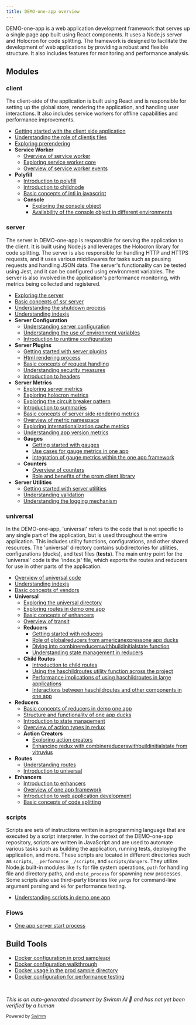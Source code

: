 ```yaml
---
title: DEMO-one-app overview
---
```

DEMO-one-app is a web application development framework that serves up a single page app built using React components. It uses a Node.js server and Holocron for code splitting. The framework is designed to facilitate the development of web applications by providing a robust and flexible structure. It also includes features for monitoring and performance analysis.

## Modules

### client

The client-side of the application is built using React and is responsible for setting up the global store, rendering the application, and handling user interactions. It also includes service workers for offline capabilities and performance improvements.

- <SwmLink doc-title="Getting started with the client side application">[Getting started with the client side application](.swm/getting-started-with-the-client-side-application.6jeqbqoy.sw.md)</SwmLink>
- <SwmLink doc-title="Understanding the role of clientjs files">[Understanding the role of clientjs files](.swm/understanding-the-role-of-clientjs-files.f078rofr.sw.md)</SwmLink>
- <SwmLink doc-title="Exploring prerendering">[Exploring prerendering](.swm/exploring-prerendering.rd9bc6ri.sw.md)</SwmLink>
- **Service Worker**
  - <SwmLink doc-title="Overview of service worker">[Overview of service worker](.swm/overview-of-service-worker.eteomf4f.sw.md)</SwmLink>
  - <SwmLink doc-title="Exploring service worker core">[Exploring service worker core](.swm/exploring-service-worker-core.o8jnmaxg.sw.md)</SwmLink>
  - <SwmLink doc-title="Overview of service worker events">[Overview of service worker events](.swm/overview-of-service-worker-events.dlws8bwf.sw.md)</SwmLink>
- **Polyfill**
  - <SwmLink doc-title="Introduction to polyfill">[Introduction to polyfill](.swm/introduction-to-polyfill.k35un4ru.sw.md)</SwmLink>
  - <SwmLink doc-title="Introduction to childnode">[Introduction to childnode](.swm/introduction-to-childnode.iw7l5x6c.sw.md)</SwmLink>
  - <SwmLink doc-title="Basic concepts of intl in javascript">[Basic concepts of intl in javascript](.swm/basic-concepts-of-intl-in-javascript.1bsnluw9.sw.md)</SwmLink>
  - **Console**
    - <SwmLink doc-title="Exploring the console object">[Exploring the console object](.swm/exploring-the-console-object.o0drkgso.sw.md)</SwmLink>
    - <SwmLink doc-title="Availability of the console object in different environments">[Availability of the console object in different environments](.swm/availability-of-the-console-object-in-different-environments.z1bwz19j.sw.md)</SwmLink>

### server

The server in DEMO-one-app is responsible for serving the application to the client. It is built using Node.js and leverages the Holocron library for code splitting. The server is also responsible for handling HTTP and HTTPS requests, and it uses various middlewares for tasks such as pausing requests and handling JSON data. The server's functionality can be tested using Jest, and it can be configured using environment variables. The server is also involved in the application's performance monitoring, with metrics being collected and registered.

- <SwmLink doc-title="Exploring the server">[Exploring the server](.swm/exploring-the-server.rm8ujnoz.sw.md)</SwmLink>
- <SwmLink doc-title="Basic concepts of ssr server">[Basic concepts of ssr server](.swm/basic-concepts-of-ssr-server.ajx1p1q2.sw.md)</SwmLink>
- <SwmLink doc-title="Understanding the shutdown process">[Understanding the shutdown process](.swm/understanding-the-shutdown-process.l5x85ozh.sw.md)</SwmLink>
- <SwmLink doc-title="Understanding indexjs">[Understanding indexjs](.swm/understanding-indexjs.hqfkxywk.sw.md)</SwmLink>
- **Server Configuration**
  - <SwmLink doc-title="Understanding server configuration">[Understanding server configuration](.swm/understanding-server-configuration.414x8lkc.sw.md)</SwmLink>
  - <SwmLink doc-title="Understanding the use of environment variables">[Understanding the use of environment variables](.swm/understanding-the-use-of-environment-variables.2vvl0ekr.sw.md)</SwmLink>
  - <SwmLink doc-title="Introduction to runtime configuration">[Introduction to runtime configuration](.swm/introduction-to-runtime-configuration.jpf30w0i.sw.md)</SwmLink>
- **Server Plugins**
  - <SwmLink doc-title="Getting started with server plugins">[Getting started with server plugins](.swm/getting-started-with-server-plugins.0fu76esv.sw.md)</SwmLink>
  - <SwmLink doc-title="Html rendering process">[Html rendering process](.swm/html-rendering-process.fraz2ddb.sw.md)</SwmLink>
  - <SwmLink doc-title="Basic concepts of request handling">[Basic concepts of request handling](.swm/basic-concepts-of-request-handling.kzbujt8o.sw.md)</SwmLink>
  - <SwmLink doc-title="Understanding security measures">[Understanding security measures](.swm/understanding-security-measures.9708f6az.sw.md)</SwmLink>
  - <SwmLink doc-title="Introduction to headers">[Introduction to headers](.swm/introduction-to-headers.rhi5ae0y.sw.md)</SwmLink>
- **Server Metrics**
  - <SwmLink doc-title="Exploring server metrics">[Exploring server metrics](.swm/exploring-server-metrics.a839g4ox.sw.md)</SwmLink>
  - <SwmLink doc-title="Exploring holocron metrics">[Exploring holocron metrics](.swm/exploring-holocron-metrics.m6eck0rc.sw.md)</SwmLink>
  - <SwmLink doc-title="Exploring the circuit breaker pattern">[Exploring the circuit breaker pattern](.swm/exploring-the-circuit-breaker-pattern.5vvcqi5m.sw.md)</SwmLink>
  - <SwmLink doc-title="Introduction to summaries">[Introduction to summaries](.swm/introduction-to-summaries.hvznziyd.sw.md)</SwmLink>
  - <SwmLink doc-title="Basic concepts of server side rendering metrics">[Basic concepts of server side rendering metrics](.swm/basic-concepts-of-server-side-rendering-metrics.ijegjrz6.sw.md)</SwmLink>
  - <SwmLink doc-title="Overview of metric namespace">[Overview of metric namespace](.swm/overview-of-metric-namespace.tq4iwaep.sw.md)</SwmLink>
  - <SwmLink doc-title="Exploring internationalization cache metrics">[Exploring internationalization cache metrics](.swm/exploring-internationalization-cache-metrics.6eae2eaq.sw.md)</SwmLink>
  - <SwmLink doc-title="Understanding app version metrics">[Understanding app version metrics](.swm/understanding-app-version-metrics.cyteswx3.sw.md)</SwmLink>
  - **Gauges**
    - <SwmLink doc-title="Getting started with gauges">[Getting started with gauges](.swm/getting-started-with-gauges.8gsd52hu.sw.md)</SwmLink>
    - <SwmLink doc-title="Use cases for gauge metrics in one app">[Use cases for gauge metrics in one app](.swm/use-cases-for-gauge-metrics-in-one-app.7jnlpdcn.sw.md)</SwmLink>
    - <SwmLink doc-title="Integration of gauge metrics within the one app framework">[Integration of gauge metrics within the one app framework](.swm/integration-of-gauge-metrics-within-the-one-app-framework.3wdtx9iy.sw.md)</SwmLink>
  - **Counters**
    - <SwmLink doc-title="Overview of counters">[Overview of counters](.swm/overview-of-counters.x3d3o2ex.sw.md)</SwmLink>
    - <SwmLink doc-title="Role and benefits of the prom client library">[Role and benefits of the prom client library](.swm/role-and-benefits-of-the-prom-client-library.a202njzt.sw.md)</SwmLink>
- **Server Utilities**
  - <SwmLink doc-title="Getting started with server utilities">[Getting started with server utilities](.swm/getting-started-with-server-utilities.24t0iici.sw.md)</SwmLink>
  - <SwmLink doc-title="Understanding validation">[Understanding validation](.swm/understanding-validation.1270z8kb.sw.md)</SwmLink>
  - <SwmLink doc-title="Understanding the logging mechanism">[Understanding the logging mechanism](.swm/understanding-the-logging-mechanism.b9phxisx.sw.md)</SwmLink>

### universal

In the DEMO-one-app, 'universal' refers to the code that is not specific to any single part of the application, but is used throughout the entire application. This includes utility functions, configurations, and other shared resources. The 'universal' directory contains subdirectories for utilities, configurations (ducks), and test files (**tests**). The main entry point for the 'universal' code is the 'index.js' file, which exports the routes and reducers for use in other parts of the application.

- <SwmLink doc-title="Overview of universal code">[Overview of universal code](.swm/overview-of-universal-code.ymfsd1a1.sw.md)</SwmLink>
- <SwmLink doc-title="Understanding indexjs">[Understanding indexjs](.swm/understanding-indexjs.ejupiypt.sw.md)</SwmLink>
- <SwmLink doc-title="Basic concepts of vendors">[Basic concepts of vendors](.swm/basic-concepts-of-vendors.7x35m67e.sw.md)</SwmLink>
- **Universal**
  - <SwmLink doc-title="Exploring the universal directory">[Exploring the universal directory](.swm/exploring-the-universal-directory.yku0g3fo.sw.md)</SwmLink>
  - <SwmLink doc-title="Exploring routes in demo one app">[Exploring routes in demo one app](.swm/exploring-routes-in-demo-one-app.nlo31ff2.sw.md)</SwmLink>
  - <SwmLink doc-title="Basic concepts of enhancers">[Basic concepts of enhancers](.swm/basic-concepts-of-enhancers.nhud75ki.sw.md)</SwmLink>
  - <SwmLink doc-title="Overview of transit">[Overview of transit](.swm/overview-of-transit.hqd2jtgd.sw.md)</SwmLink>
  - **Reducers**
    - <SwmLink doc-title="Getting started with reducers">[Getting started with reducers](.swm/getting-started-with-reducers.d76h9sff.sw.md)</SwmLink>
    - <SwmLink doc-title="Role of globalreducers from americanexpressone app ducks">[Role of globalreducers from americanexpressone app ducks](.swm/role-of-globalreducers-from-americanexpressone-app-ducks.0ytwqj1z.sw.md)</SwmLink>
    - <SwmLink doc-title="Diving into combinereducerswithbuildinitialstate function">[Diving into combinereducerswithbuildinitialstate function](.swm/diving-into-combinereducerswithbuildinitialstate-function.i0ch3yyc.sw.md)</SwmLink>
    - <SwmLink doc-title="Understanding state management in reducers">[Understanding state management in reducers](.swm/understanding-state-management-in-reducers.djctw7bv.sw.md)</SwmLink>
  - **Child Routes**
    - <SwmLink doc-title="Introduction to child routes">[Introduction to child routes](.swm/introduction-to-child-routes.l1tvjqw8.sw.md)</SwmLink>
    - <SwmLink doc-title="Using the haschildroutes utility function across the project">[Using the haschildroutes utility function across the project](.swm/using-the-haschildroutes-utility-function-across-the-project.m66uieje.sw.md)</SwmLink>
    - <SwmLink doc-title="Performance implications of using haschildroutes in large applications">[Performance implications of using haschildroutes in large applications](.swm/performance-implications-of-using-haschildroutes-in-large-applications.b9yage6t.sw.md)</SwmLink>
    - <SwmLink doc-title="Interactions between haschildroutes and other components in one app">[Interactions between haschildroutes and other components in one app](.swm/interactions-between-haschildroutes-and-other-components-in-one-app.x3sqjwnr.sw.md)</SwmLink>
- **Reducers**
  - <SwmLink doc-title="Basic concepts of reducers in demo one app">[Basic concepts of reducers in demo one app](.swm/basic-concepts-of-reducers-in-demo-one-app.xqtkiphl.sw.md)</SwmLink>
  - <SwmLink doc-title="Structure and functionality of one app ducks">[Structure and functionality of one app ducks](.swm/structure-and-functionality-of-one-app-ducks.ghgkbgjq.sw.md)</SwmLink>
  - <SwmLink doc-title="Introduction to state management">[Introduction to state management](.swm/introduction-to-state-management.rmkik8qi.sw.md)</SwmLink>
  - <SwmLink doc-title="Overview of action types in redux">[Overview of action types in redux](.swm/overview-of-action-types-in-redux.lsbs72mg.sw.md)</SwmLink>
  - **Action Creators**
    - <SwmLink doc-title="Exploring action creators">[Exploring action creators](.swm/exploring-action-creators.tlsekwek.sw.md)</SwmLink>
    - <SwmLink doc-title="Enhancing redux with combinereducerswithbuildinitialstate from vitruvius">[Enhancing redux with combinereducerswithbuildinitialstate from vitruvius](.swm/enhancing-redux-with-combinereducerswithbuildinitialstate-from-vitruvius.e8ovsc7z.sw.md)</SwmLink>
- **Routes**
  - <SwmLink doc-title="Understanding routes">[Understanding routes](.swm/understanding-routes.1rzbucbx.sw.md)</SwmLink>
  - <SwmLink doc-title="Introduction to universal">[Introduction to universal](.swm/introduction-to-universal.o2za8msl.sw.md)</SwmLink>
- **Enhancers**
  - <SwmLink doc-title="Introduction to enhancers">[Introduction to enhancers](.swm/introduction-to-enhancers.ec4y1ts2.sw.md)</SwmLink>
  - <SwmLink doc-title="Overview of one app framework">[Overview of one app framework](.swm/overview-of-one-app-framework.7obms4ml.sw.md)</SwmLink>
  - <SwmLink doc-title="Introduction to web application development">[Introduction to web application development](.swm/introduction-to-web-application-development.dvltvixw.sw.md)</SwmLink>
  - <SwmLink doc-title="Basic concepts of code splitting">[Basic concepts of code splitting](.swm/basic-concepts-of-code-splitting.vhp3c1xr.sw.md)</SwmLink>

### scripts

Scripts are sets of instructions written in a programming language that are executed by a script interpreter. In the context of the DEMO-one-app repository, scripts are written in JavaScript and are used to automate various tasks such as building the application, running tests, deploying the application, and more. These scripts are located in different directories such as `scripts`, `__performance__/scripts`, and `scripts/dangers`. They utilize Node.js built-in modules like `fs` for file system operations, `path` for handling file and directory paths, and `child_process` for spawning new processes. Some scripts also use third-party libraries like `yargs` for command-line argument parsing and `k6` for performance testing.

- <SwmLink doc-title="Understanding scripts in demo one app">[Understanding scripts in demo one app](.swm/understanding-scripts-in-demo-one-app.sadlcsl2.sw.md)</SwmLink>

### Flows

- <SwmLink doc-title="One app server start process">[One app server start process](.swm/one-app-server-start-process.e2yemap7.sw.md)</SwmLink>

## Build Tools

- <SwmLink doc-title="Docker configuration in prod sampleapi">[Docker configuration in prod sampleapi](.swm/docker-configuration-in-prod-sampleapi.rrvegyne.sw.md)</SwmLink>
- <SwmLink doc-title="Docker configuration walkthrough">[Docker configuration walkthrough](.swm/docker-configuration-walkthrough.55jf2vms.sw.md)</SwmLink>
- <SwmLink doc-title="Docker usage in the prod sample directory">[Docker usage in the prod sample directory](.swm/docker-usage-in-the-prod-sample-directory.o64j8s31.sw.md)</SwmLink>
- <SwmLink doc-title="Docker configuration for performance testing">[Docker configuration for performance testing](.swm/docker-configuration-for-performance-testing.g1498to9.sw.md)</SwmLink>

&nbsp;

*This is an auto-generated document by Swimm AI 🌊 and has not yet been verified by a human*

<SwmMeta version="3.0.0" repo-id="Z2l0aHViJTNBJTNBREVNTy1vbmUtYXBwJTNBJTNBZ2lsYWRuYXZvdA==" repo-name="DEMO-one-app" doc-type="other"><sup>Powered by [Swimm](/)</sup></SwmMeta>
